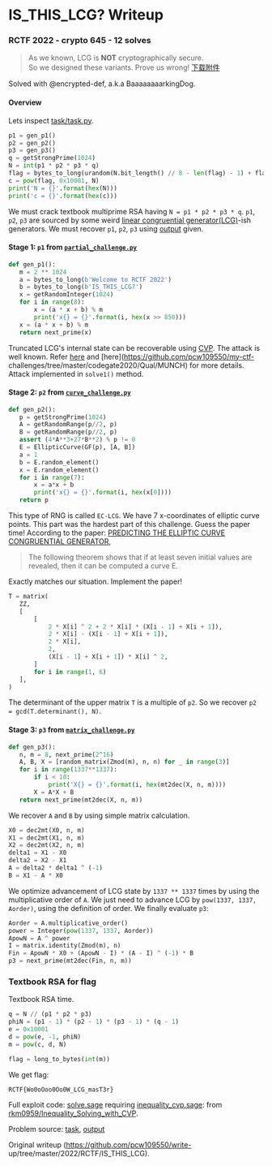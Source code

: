 # IS_THIS_LCG? Writeup

### RCTF 2022 - crypto 645 - 12 solves

> As we known, LCG is **NOT** cryptographically secure.  
So we designed these variants. Prove us wrong!
[下载附件](_media_file_task_64ca7085-e3fc-469e-bd81-9fa3452918c6.zip)

Solved with @encrypted-def, a.k.a BaaaaaaaarkingDog.

#### Overview

Lets inspect [task/task.py](task/task.py).

```python  
p1 = gen_p1()  
p2 = gen_p2()  
p3 = gen_p3()  
q = getStrongPrime(1024)  
N = int(p1 * p2 * p3 * q)  
flag = bytes_to_long(urandom(N.bit_length() // 8 - len(flag) - 1) + flag)  
c = pow(flag, 0x10001, N)  
print('N = {}'.format(hex(N)))  
print('c = {}'.format(hex(c)))  
```

We must crack textbook multiprime RSA having `N = p1 * p2 * p3 * q`. `p1`,
`p2`, `p3` are sourced by some weird [linear congruential
generator(LCG)](https://en.wikipedia.org/wiki/Linear_congruential_generator)-ish
generators. We must recover `p1`, `p2`, `p3` using [output](output) given.

#### Stage 1: `p1` from [`partial_challenge.py`](task/partial_challenge.py)

```python  
def gen_p1():  
   m = 2 ** 1024  
   a = bytes_to_long(b'Welcome to RCTF 2022')  
   b = bytes_to_long(b'IS_THIS_LCG?')  
   x = getRandomInteger(1024)  
   for i in range(8):  
       x = (a * x + b) % m  
       print('x{} = {}'.format(i, hex(x >> 850)))  
   x = (a * x + b) % m  
   return next_prime(x)  
```

Truncated LCG's internal state can be recoverable using
[CVP](https://link.springer.com/referenceworkentry/10.1007/0-387-23483-7_66).
The attack is well known. Refer
[here](https://gist.github.com/maple3142/642ef0b59bf05882bccd5302e1310de1) and
[here](https://github.com/pcw109550/my-ctf-
challenges/tree/master/codegate2020/Qual/MUNCH) for more details. Attack
implemented in `solve1()` method.

#### Stage 2: `p2` from [`curve_challenge.py`](task/curve_challenge.py)

```python  
def gen_p2():  
   p = getStrongPrime(1024)  
   A = getRandomRange(p//2, p)  
   B = getRandomRange(p//2, p)  
   assert (4*A**3+27*B**2) % p != 0  
   E = EllipticCurve(GF(p), [A, B])  
   a = 1  
   b = E.random_element()  
   x = E.random_element()  
   for i in range(7):  
       x = a*x + b  
       print('x{} = {}'.format(i, hex(x[0])))  
   return p  
```

This type of RNG is called `EC-LCG`. We have 7 x-coordinates of elliptic curve
points. This part was the hardest part of this challenge. Guess the paper
time! According to the paper: [PREDICTING THE ELLIPTIC CURVE CONGRUENTIAL
GENERATOR](http://compalg.inf.elte.hu/~merai/pub/merai_predictingEC-LCG.pdf),

> The following theorem shows that if at least seven initial values are
> revealed, then it can be computed a curve E.

Exactly matches our situation. Implement the paper!

```python  
T = matrix(  
   ZZ,  
   [  
       [  
           2 * X[i] ^ 2 + 2 * X[i] * (X[i - 1] + X[i + 1]),  
           2 * X[i] - (X[i - 1] + X[i + 1]),  
           2 * X[i],  
           2,  
           (X[i - 1] + X[i + 1]) * X[i] ^ 2,  
       ]  
       for i in range(1, 6)  
   ],  
)  
```

The determinant of the upper matrix `T` is a multiple of `p2`. So we recover
`p2 = gcd(T.determinant(), N)`.

#### Stage 3: `p3` from [`matrix_challenge.py`](task/matrix_challenge.py)

```python  
def gen_p3():  
   n, m = 8, next_prime(2^16)  
   A, B, X = [random_matrix(Zmod(m), n, n) for _ in range(3)]  
   for i in range(1337**1337):  
       if i < 10:  
           print('X{} = {}'.format(i, hex(mt2dec(X, n, m))))  
       X = A*X + B  
   return next_prime(mt2dec(X, n, m))  
```

We recover `A` and `B` by using simple matrix calculation.

```python  
X0 = dec2mt(X0, n, m)  
X1 = dec2mt(X1, n, m)  
X2 = dec2mt(X2, n, m)  
delta1 = X1 - X0  
delta2 = X2 - X1  
A = delta2 * delta1 ^ (-1)  
B = X1 - A * X0  
```

We optimize advancement of LCG state by `1337 ** 1337` times by using the
multiplicative order of `A`. We just need to advance LCG by `pow(1337, 1337,
Aorder)`, using the definition of order. We finally evaluate `p3`:

```python  
Aorder = A.multiplicative_order()  
power = Integer(pow(1337, 1337, Aorder))  
ApowN = A ^ power  
I = matrix.identity(Zmod(m), n)  
Fin = ApowN * X0 + (ApowN - I) * (A - I) ^ (-1) * B  
p3 = next_prime(mt2dec(Fin, n, m))  
```

### Textbook RSA for flag

Textbook RSA time.

```python  
q = N // (p1 * p2 * p3)  
phiN = (p1 - 1) * (p2 - 1) * (p3 - 1) * (q - 1)  
e = 0x10001  
d = pow(e, -1, phiN)  
m = pow(c, d, N)

flag = long_to_bytes(int(m))  
```

We get flag:

```  
RCTF{Wo0oOoo0Oo0W_LCG_masT3r}  
```

Full exploit code: [solve.sage](solve.sage) requiring
[inequality_cvp.sage](inequality_cvp.sage): from  
[rkm0959/Inequality_Solving_with_CVP](https://github.com/rkm0959/Inequality_Solving_with_CVP).

Problem source: [task](task), [output](output)

Original writeup (https://github.com/pcw109550/write-
up/tree/master/2022/RCTF/IS_THIS_LCG).